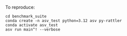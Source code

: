 To reproduce:

```
cd benchmark_suite
conda create -n asv_test python=3.12 asv py-rattler
conda activate asv_test
asv run main^! --verbose
```
